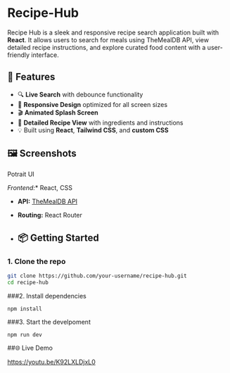 # Recipe-Hub
Recipe Hub is a sleek and responsive recipe search application built with **React**. It allows users to search for meals using TheMealDB API, view detailed recipe instructions, and explore curated food content with a user-friendly interface.


## 🚀 Features

- 🔍 **Live Search** with debounce functionality
- 📱 **Responsive Design** optimized for all screen sizes
- 🎬 **Animated Splash Screen**
- 🧾 **Detailed Recipe View** with ingredients and instructions
- 💡 Built using **React**, **Tailwind CSS**, and **custom CSS**

## 🖼️ Screenshots

Potrait UI

*Frontend:** React, CSS
- **API:** [TheMealDB API](https://www.themealdb.com/api.php)
- **Routing:** React Router

- ## 📦 Getting Started

### 1. Clone the repo
```bash
git clone https://github.com/your-username/recipe-hub.git
cd recipe-hub
```
###2. Install dependencies
```
npm install
```
###3. Start the develpoment 
```
npm run dev
```
##🌐 Live Demo 

https://youtu.be/K92LXLDjxL0
